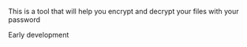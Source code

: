 This is a tool that will help you encrypt and decrypt your files with your password

Early development
